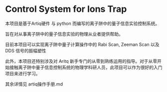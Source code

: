# Control System for Ions Trap

本项目是基于Artiq硬件 与 python 而编写的离子阱中的量子信息实验控制系统。  

旨在对从事离子阱中的量子信息实验的物理从业者提供帮助。  

目前本项目可以实现离子阱中量子计算操作中的 Rabi Scan, Zeeman Scan 以及 DDS 信号的振幅塑性  

此外，本项目还特别涉及对 Aritq 新手专门的从零到熟练运用的指导。对于从零开始接触离子阱中量子信息控制系统的物理学科研人员，此项目可以作为很好的入门项目来进行学习。

其余详情见 artiq操作手册.md

